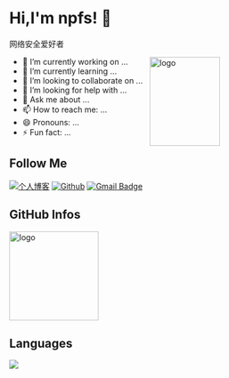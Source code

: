 
# Hi,I'm npfs! 👋
网络安全爱好者

<img src="https://github-readme-stats.vercel.app/api?username=npfs06&show_icons=true&theme=vue" alt="logo" height="160" align="right" width="50%" />

- 🔭 I’m currently working on ...
- 🌱 I’m currently learning ...
- 👯 I’m looking to collaborate on ...
- 🤔 I’m looking for help with ...
- 💬 Ask me about ...
- 📫 How to reach me: ...
- 😄 Pronouns: ...
- ⚡ Fun fact: ...

## Follow Me
[![个人博客](https://img.shields.io/badge/-个人博客（npfs06.top）-c14438?style=flat-square&logo=B&logoColor=white)](https://npfs06.top/)
[![Github](https://img.shields.io/github/followers/npfs06?label=Github&style=social)](https://github.com/npfs06)
[![Gmail Badge](https://img.shields.io/badge/gmail-npfs0606@gmail.com-Green?style=flat-square&logo=Gmail&logoColor=white&link=mailto:npfs0606@gmail.com)](mailto:npfs0606@gmail.com)

## GitHub Infos
<img src="https://github-profile-trophy.vercel.app/?username=npfs06&theme=flat&column=7" alt="logo" height="160" align="center" style="margin: auto;" />

## Languages
<a href="https://github.com/npfs06">
  <img src="https://github-readme-stats.vercel.app/api/top-langs/?username=npfs06&theme=vue" />
</a>
